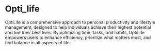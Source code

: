 # Opti_life
OptiLife is a comprehensive approach to personal productivity and lifestyle management, designed to help individuals achieve their highest potential and live their best lives. By optimizing time, tasks, and habits, OptiLife empowers users to enhance efficiency, prioritize what matters most, and find balance in all aspects of life.
